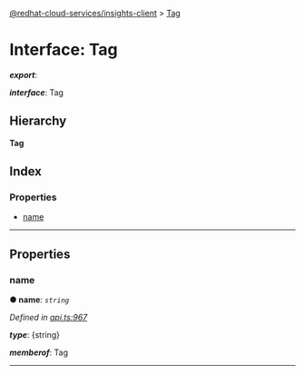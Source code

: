 [@redhat-cloud-services/insights-client](../README.md) > [Tag](../interfaces/tag.md)

# Interface: Tag

*__export__*: 

*__interface__*: Tag

## Hierarchy

**Tag**

## Index

### Properties

* [name](tag.md#name)

---

## Properties

<a id="name"></a>

###  name

**● name**: *`string`*

*Defined in [api.ts:967](https://github.com/RedHatInsights/javascript-clients/blob/master/packages/insights/api.ts#L967)*

*__type__*: {string}

*__memberof__*: Tag

___

